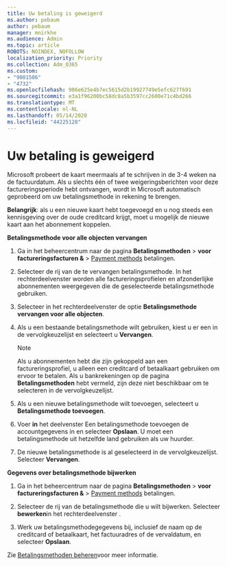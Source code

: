 ```yaml
---
title: Uw betaling is geweigerd
ms.author: pebaum
author: pebaum
manager: mnirkhe
ms.audience: Admin
ms.topic: article
ROBOTS: NOINDEX, NOFOLLOW
localization_priority: Priority
ms.collection: Adm_O365
ms.custom:
- "9001506"
- "4732"
ms.openlocfilehash: 986e625e4b7ec5615d2b19927749e5efc627f691
ms.sourcegitcommit: e3a1f96200bc58dc8a5b3597cc2600e71c4bd266
ms.translationtype: MT
ms.contentlocale: nl-NL
ms.lasthandoff: 05/14/2020
ms.locfileid: "44225128"
---
```

# <a name="your-payment-was-declined"></a>Uw betaling is geweigerd

Microsoft probeert de kaart meermaals af te schrijven in de 3-4 weken na de factuurdatum.  Als u slechts één of twee weigeringsberichten voor deze factureringsperiode hebt ontvangen, wordt in Microsoft automatisch geprobeerd om uw betalingsmethode in rekening te brengen.  

**Belangrijk**: als u een nieuwe kaart hebt toegevoegd en u nog steeds een kennisgeving over de oude creditcard krijgt, moet u mogelijk de nieuwe kaart aan het abonnement koppelen.

**Betalingsmethode voor alle objecten vervangen**

1. Ga in het beheercentrum naar de pagina **Betalingsmethoden**  >  **voor factureringsfacturen &**  >  [Payment methods](https://go.microsoft.com/fwlink/p/?linkid=2018806) betalingen.

2. Selecteer de rij van de te vervangen betalingsmethode. In het rechterdeelvenster worden alle factureringsprofielen en afzonderlijke abonnementen weergegeven die de geselecteerde betalingsmethode gebruiken.

3. Selecteer in het rechterdeelvenster de optie **Betalingsmethode vervangen voor alle objecten**.

4. Als u een bestaande betalingsmethode wilt gebruiken, kiest u er een in de vervolgkeuzelijst en selecteert u **Vervangen**.

    > [!NOTE]
    > Als u abonnementen hebt die zijn gekoppeld aan een factureringsprofiel, u alleen een creditcard of betaalkaart gebruiken om ervoor te betalen. Als u bankrekeningen op de pagina **Betalingsmethoden** hebt vermeld, zijn deze niet beschikbaar om te selecteren in de vervolgkeuzelijst.

5. Als u een nieuwe betalingsmethode wilt toevoegen, selecteert u **Betalingsmethode toevoegen**.

6. Voer **in** het deelvenster Een betalingsmethode toevoegen de accountgegevens in en selecteer **Opslaan**. U moet een betalingsmethode uit hetzelfde land gebruiken als uw huurder.

7. De nieuwe betalingsmethode is al geselecteerd in de vervolgkeuzelijst. Selecteer **Vervangen**.

**Gegevens over betalingsmethode bijwerken**

1. Ga in het beheercentrum naar de pagina **Betalingsmethoden**  >  **voor factureringsfacturen &**  >  [Payment methods](https://go.microsoft.com/fwlink/p/?linkid=2018806) betalingen.

2. Selecteer de rij van de betalingsmethode die u wilt bijwerken. Selecteer **bewerken**in het rechterdeelvenster .

3. Werk uw betalingsmethodegegevens bij, inclusief de naam op de creditcard of betaalkaart, het factuuradres of de vervaldatum, en selecteer **Opslaan**.

Zie [Betalingsmethoden beheren](https://docs.microsoft.com/microsoft-365/commerce/billing-and-payments/manage-payment-methods)voor meer informatie.